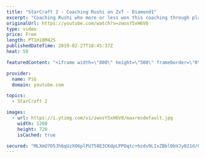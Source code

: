 ```yaml
---
title: "StarCraft 2 - Coaching Rushi on ZvT - Diamond1"
excerpt: "Coaching Rushi who more or less won this coaching through playing an amateur tournament.  -- Watch live at https://www.twitch.tv/x5_pig My NEW HP: https://pigstarcraft.com/ My Twitter: https://twitter.com/x5_PiG My Instagram: https://www.instagram.com/pigsc2/ My Facebook: https://www.facebook.com/PiGSC2/"
originalUrl: https://youtube.com/watch?v=zwosY5xH6V8
type: video
price: Free
length: PT1H18M42S
publishedDateTime: 2019-02-27T18:45:37Z
heat: 50

featuredContent: "<iframe width=\"800\" height=\"500\" frameborder=\"0\" src=\"https://www.youtube.com/embed/zwosY5xH6V8\" allow=\"accelerometer; autoplay; encrypted-media; gyroscope; picture-in-picture\" allowfullscreen></iframe>"

provider:
  name: PiG
  domain: youtube.com

topics:
  - StarCraft 2

images:
  - url: https://i.ytimg.com/vi/zwosY5xH6V8/maxresdefault.jpg
    width: 1280
    height: 720
    isCached: true

secured: "MLXmU7O5Jh6qUzXO6plPU758E3CKdpLPPOqtc+hzdv9LIxZBbl0bVJy021d/QeuW84lsrxfZGmTfshBkqhx3DulfkUGxqjn3XX2+CsZ3edckgsf24BJ+ER6dkMUyRkJdgXbflbDeTx12xbBWxr9b5YW0NbC6Z6ReapCUuU/XdX9XEeZXWwy+7rMXxrv20RcPWy7Fleijj/qRO50F4N287Th4ZotL9VR8+qouLWNazh4+JhZnIP9Djl9eeJd65wcs/SD1q9wL3ufbIHrI88kYR11dFyeQvlQ48q0xjN1gogm6wHJYAF5IssAXjpuvJMzZtY6gYbAmGiNfwm8VhwzJdE1YvjBzmShZht3oVUdjs3pWUnMwVXbY41MHgbLTUnp0vmVFNsTPHO7o7vzJhO5hPr+UIZRLmsGHxq1XMSz2hbE=;2NKcNEAjy1dS3D2LzaKj/A=="
---
```


